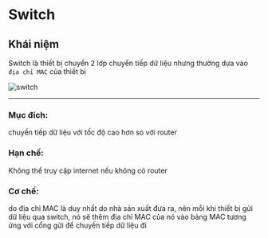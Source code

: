 # Switch

## Khái niệm
Switch là thiết bị chuyển 2 lớp chuyển tiếp dữ liệu nhưng thường dựa vào `địa chỉ MAC` của thiết bị

![switch](https://codelearn.io/Media/Default/BasicNetworking/2.13.jpg)

---
### Mục đích:
chuyển tiếp dữ liệu với tốc độ cao hơn so với router

### Hạn chế:
Không thể truy cập internet nếu không có router

### Cơ chế:
do địa chỉ MAC là duy nhất do nhà sản xuất đưa ra, nên mỗi khi thiết bị gửi dữ liệu qua switch, nó sẽ thêm địa chỉ MAC của nó vào bảng MAC tương ứng với cổng gửi để chuyến tiếp dữ liệu đi